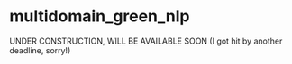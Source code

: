 # multidomain_green_nlp

UNDER CONSTRUCTION, WILL BE AVAILABLE SOON (I got hit by another deadline, sorry!)
